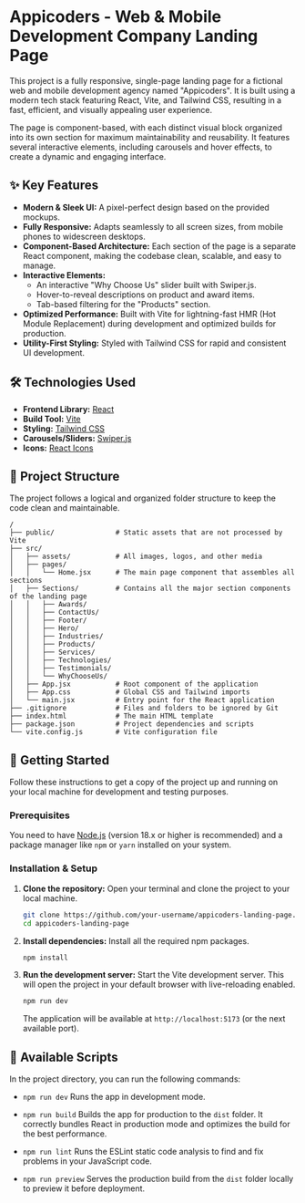 # Appicoders - Web & Mobile Development Company Landing Page

This project is a fully responsive, single-page landing page for a fictional web and mobile development agency named "Appicoders". It is built using a modern tech stack featuring React, Vite, and Tailwind CSS, resulting in a fast, efficient, and visually appealing user experience.

The page is component-based, with each distinct visual block organized into its own section for maximum maintainability and reusability. It features several interactive elements, including carousels and hover effects, to create a dynamic and engaging interface.

## ✨ Key Features

*   **Modern & Sleek UI:** A pixel-perfect design based on the provided mockups.
*   **Fully Responsive:** Adapts seamlessly to all screen sizes, from mobile phones to widescreen desktops.
*   **Component-Based Architecture:** Each section of the page is a separate React component, making the codebase clean, scalable, and easy to manage.
*   **Interactive Elements:**
    *   An interactive "Why Choose Us" slider built with Swiper.js.
    *   Hover-to-reveal descriptions on product and award items.
    *   Tab-based filtering for the "Products" section.
*   **Optimized Performance:** Built with Vite for lightning-fast HMR (Hot Module Replacement) during development and optimized builds for production.
*   **Utility-First Styling:** Styled with Tailwind CSS for rapid and consistent UI development.

## 🛠️ Technologies Used

*   **Frontend Library:** [React](https://react.dev/)
*   **Build Tool:** [Vite](https://vitejs.dev/)
*   **Styling:** [Tailwind CSS](https://tailwindcss.com/)
*   **Carousels/Sliders:** [Swiper.js](https://swiperjs.com/)
*   **Icons:** [React Icons](https://react-icons.github.io/react-icons/)

## 📂 Project Structure

The project follows a logical and organized folder structure to keep the code clean and maintainable.

```
/
├── public/               # Static assets that are not processed by Vite
├── src/
│   ├── assets/           # All images, logos, and other media
│   ├── pages/
│   │   └── Home.jsx      # The main page component that assembles all sections
│   ├── Sections/         # Contains all the major section components of the landing page
│   │   ├── Awards/
│   │   ├── ContactUs/
│   │   ├── Footer/
│   │   ├── Hero/
│   │   ├── Industries/
│   │   ├── Products/
│   │   ├── Services/
│   │   ├── Technologies/
│   │   ├── Testimonials/
│   │   └── WhyChooseUs/
│   ├── App.jsx           # Root component of the application
│   ├── App.css           # Global CSS and Tailwind imports
│   └── main.jsx          # Entry point for the React application
├── .gitignore            # Files and folders to be ignored by Git
├── index.html            # The main HTML template
├── package.json          # Project dependencies and scripts
└── vite.config.js        # Vite configuration file
```

## 🚀 Getting Started

Follow these instructions to get a copy of the project up and running on your local machine for development and testing purposes.

### Prerequisites

You need to have [Node.js](https://nodejs.org/) (version 18.x or higher is recommended) and a package manager like `npm` or `yarn` installed on your system.

### Installation & Setup

1.  **Clone the repository:**
    Open your terminal and clone the project to your local machine.
    ```bash
    git clone https://github.com/your-username/appicoders-landing-page.git
    cd appicoders-landing-page
    ```

2.  **Install dependencies:**
    Install all the required npm packages.
    ```bash
    npm install
    ```

3.  **Run the development server:**
    Start the Vite development server. This will open the project in your default browser with live-reloading enabled.
    ```bash
    npm run dev
    ```
    The application will be available at `http://localhost:5173` (or the next available port).

## 📜 Available Scripts

In the project directory, you can run the following commands:

*   `npm run dev`
    Runs the app in development mode.

*   `npm run build`
    Builds the app for production to the `dist` folder. It correctly bundles React in production mode and optimizes the build for the best performance.

*   `npm run lint`
    Runs the ESLint static code analysis to find and fix problems in your JavaScript code.

*   `npm run preview`
    Serves the production build from the `dist` folder locally to preview it before deployment.
